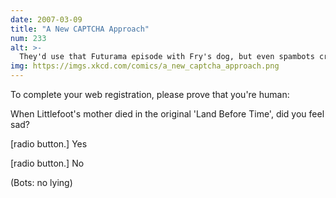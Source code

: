 ```yaml
---
date: 2007-03-09
title: "A New CAPTCHA Approach"
num: 233
alt: >-
  They'd use that Futurama episode with Fry's dog, but even spambots cry at that.
img: https://imgs.xkcd.com/comics/a_new_captcha_approach.png
---
```

To complete your web registration, please prove that you're human:

When Littlefoot's mother died in the original 'Land Before Time', did you feel sad?

[radio button.] Yes

[radio button.] No

(Bots: no lying)